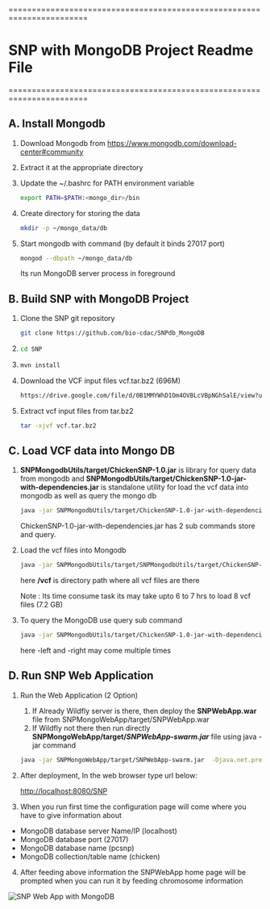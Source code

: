 =======================================================================
# SNP with MongoDB Project Readme File
=======================================================================


## A. Install Mongodb


1. Download Mongodb from https://www.mongodb.com/download-center#community
2. Extract it at the appropriate directory
3. Update the ~/.bashrc for PATH environment variable
    
    ```sh
    export PATH=$PATH:<mongo_dir>/bin
    ```
4. Create directory for storing the data
    
    ```sh
    mkdir -p ~/mongo_data/db
    ```
5. Start mongodb with command (by default it binds 27017 port)
   
   ```sh
   mongod --dbpath ~/mongo_data/db
   ```
	Its run MongoDB server process in foreground

## B. Build SNP with MongoDB Project

1. Clone the SNP git repository
    
    ```sh
    git clone https://github.com/bio-cdac/SNPdb_MongoDB
    ```

2. ```sh 
   cd SNP
    ```

3. ```sh 
   mvn install
   ```
4. Download the VCF input files vcf.tar.bz2 (696M)
	
	```sh 
    https://drive.google.com/file/d/0B1MMYWhD1Om4OVBLcVBpNGhSalE/view?usp=sharing
    ```
   
4. Extract vcf input files from tar.bz2
   
   ```sh    
   tar -xjvf vcf.tar.bz2   
   ```
   
 ## C. Load VCF data into Mongo DB
 1. __SNPMongodbUtils/target/ChickenSNP-1.0.jar__ is library for query data from mongodb and  __SNPMongodbUtils/target/ChickenSNP-1.0-jar-with-dependencies.jar__ is standalone utility for load the vcf data into mongodb as well as query the mongo db
     
     ```sh
     java -jar SNPMongodbUtils/target/ChickenSNP-1.0-jar-with-dependencies.jar -h
     ```
     ChickenSNP-1.0-jar-with-dependencies.jar has 2 sub commands 
     store and query.
 2. Load the vcf files into Mongodb
 
 	```sh
    java -jar SNPMongodbUtils/target/SNPMongodbUtils/target/ChickenSNP-1.0-jar-with-dependencies.jar store --host localhost --port 27017 --database pcsnp --collection chicken --inputpath /vcf 
    ```
    here __/vcf__ is directory path where all vcf files are there
    
    Note : Its time consume task its may take upto 6 to 7 hrs to load 8 vcf files (7.2 GB)
    
3. To query the MongoDB use query sub command
	
	```sh
	java -jar SNPMongodbUtils/target/ChickenSNP-1.0-jar-with-dependencies.jar query --host localhost --port 27017 --database pcsnp --collection chicken --chromosome 1 --start 1000  --end 100000 -left LineN -left Line6 -right LineC
    ```
 	here -left and -right may come multiple times
 
 
 ## D. Run SNP Web Application
1. Run the Web Application (2 Option)
    1. If Already Wildfly server is there, then deploy the __SNPWebApp.war__ file from SNPMongoWebApp/target/SNPWebApp.war
    2. If Wildfly not there then run directly __SNPMongoWebApp/target/_SNPWebApp-swarm.jar___ file using java -jar command
   	 
   	 ```sh
     java -jar SNPMongoWebApp/target/SNPWebApp-swarm.jar  -Djava.net.preferIPv4Stack=true
     ```
    	
2. After deployment, In the web browser type url below:
  
    [http://localhost:8080/SNP](http://localhost:8080/SNP)
    
	
3. When you run first time the configuration page will come where you have to give information about 
* MongoDB database server Name/IP (localhost)
* MongoDB database port (27017)
* MongoDB database name (pcsnp)
* MongoDB collection/table name (chicken)


4. After feeding above information the SNPWebApp home page will be prompted when you can run it by feeding chromosome information

![SNP Web App with MongoDB](https://raw.githubusercontent.com/bio-cdac/SNPdb_MongoDB/master/mongo.gif)